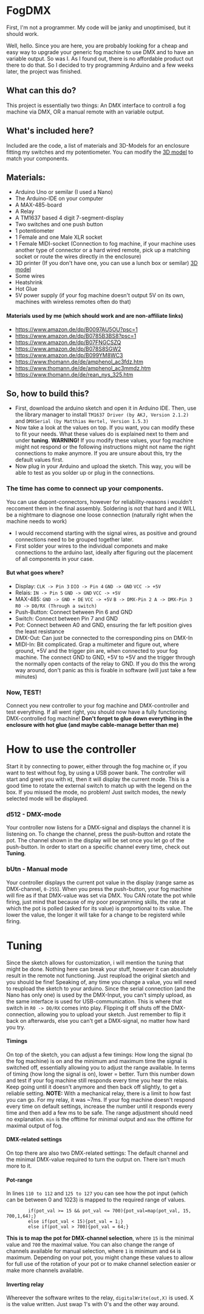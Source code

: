 # FogDMX
First, I'm not a programmer. My code will be janky and unoptimised, but it should work.

Well, hello. Since you are here, you are probably looking for a cheap and easy way to upgrade your generic fog machine to use DMX and to have an variable output. So was I. As I found out, there is no affordable product out there to do that. So I decided to try programming Arduino and a few weeks later, the project was finished.


## What can this do?
This project is essentially two things: An DMX interface to controll a fog machine via DMX, OR a manual remote with an variable output.




## What's included here?
Included are the code, a list of materials and 3D-Models for an enclosure fitting my switches and my potentiometer. You can modify the [3D model](https://www.tinkercad.com/things/fHhk7ptpsdN-fogdmx-case) to match your components.



## Materials:
- Arduino Uno or semilar (I used a Nano)
- The Arduino-IDE on your computer
- A MAX-485-board
- A Relay
- A TM1637 based 4 digit 7-segment-display
- Two switches and one push button
- 1 potentiometer
- 1 Female and one Male XLR socket
- 1 Female MIDI-socket (Connection to fog machine, if your machine uses another type of connector or a hard wired remote, pick up a matching socket or route the wires directly in the enclosure)
- 3D printer (If you don't have one, you can use a lunch box or semilar) [3D model](https://www.tinkercad.com/things/fHhk7ptpsdN-fogdmx-case)
- Some wires
- Heatshrink
- Hot Glue
- 5V power supply (if your fog machine doesn't output 5V on its own, machines with wireless remotes often do that)


#### Materials used by me (which should work and are non-affiliate links)
- https://www.amazon.de/dp/B0097AU5OU?psc=1
- https://www.amazon.de/dp/B0785B3BS8?psc=1
- https://www.amazon.de/dp/B07FNGCSZQ
- https://www.amazon.de/dp/B078S8SGW2
- https://www.amazon.de/dp/B099YM8WC3
- https://www.thomann.de/de/amphenol_ac3fdz.htm
- https://www.thomann.de/de/amphenol_ac3mmdz.htm
- https://www.thomann.de/de/rean_nys_325.htm



## So, how to build this?
- First, download the arduino sketch and open it in Arduino IDE. Then, use the library manager to install `TM1637 Driver (by AKJ, Version 2.1.2)` and `DMXSerial (by Matthias Hertel, Version 1.5.3)`
- Now take a look at the values on top. If you want, you can modify these to fit your needs. What these values do is explained next to them and under **tuning**. **WARNING!** If you modify these values, your fog machine might not respond or the following instructions might not name the right connections to make anymore. If you are unsure about this, try the default values first.
- Now plug in your Arduino and upload the sketch. This way, you will be able to test as you solder up or plug in the connections.


### The time has come to connect up your components.
You can use dupont-connectors, however for reliability-reasons i wouldn't reccoment them in the final assembly. Soldering is not that hard and it WILL be a nightmare to diagnose one loose connection (naturally right when the machine needs to work)

- I would reccomend starting with the signal wires, as positive and ground connections need to be grouped together later.
- First solder your wires to the individual componets and make connections to the arduino last, ideally after figuring out the placement of all components in your case.

#### But what goes where?
- Display: 	`CLK -> Pin 3`		`DIO -> Pin 4`		`GND -> GND`		`VCC -> +5V`
- Relais: 	`IN -> Pin 5`		`GND -> GND`		`VCC -> +5V`
- MAX-485:	`GND -> GND + DE`		  `VCC -> +5V`		`B -> DMX-Pin 2	A -> DMX-Pin 3`	  	`R0 -> D0/RX (Through a switch)`
- Push-Button:	Connect between Pin 6 and GND
- Switch:				Connect between Pin 7 and GND
- Pot:					Connect between A0 and GND, ensuring the far left position gives the least resistance
- DMX-Out: 			Can just be connected to the corresponding pins on DMX-In
- MIDI-In:			Bit complicated. Grap a multimeter and figure out, where ground, +5V and the trigger pin are, when connected to your fog machine. The connect GND to GND, +5V to +5V and the trigger through the normally open contacts of the relay to GND. If you do this the wrong way around, don't panic as this is fixable in software (will just take a few minutes)


### Now, TEST!
Connect you new controller to your fog machine and DMX-controller and test everything. If all went right, you should now have a fully functioning DMX-controlled fog machine!
**Don't forget to glue down everything in the enclosure with hot glue (and maybe cable-manage better than me)**



# How to use the controller
Start it by connecting to power, either through the fog machine or, if you want to test without fog, by using a USB power bank. The controller will start and greet you with `HI`, then it will display the current mode. This is a good time to rotate the external switch to match up with the legend on the box. If you missed the mode, no problem! Just switch modes, the newly selected mode will be displayed.
### d512 - DMX-mode
Your controller now listens for a DMX-signal and displays the channel it is listening on. To change the channel, press the push-button and rotate the pot. The channel shown in the display will be set once you let go of the push-button. In order to start on a specific channel every time, check out **Tuning**.

### bUtn - Manual mode
Your controller displays the current pot value in the display (range same as DMX-channel, `0-255`). When you press the push-button, your fog machine will fire as if that DMX-value was set via DMX. You CAN rotate the pot while firing, just mind that because of my poor programming skills, the rate at which the pot is polled (asked for its value) is proportional to its value. The lower the value, the longer it will take for a change to be registerd while firing.


# Tuning
Since the sketch allows for customization, i will mention the tuning that might be done. Nothing here can break your stuff, however it can absolutely result in the remote not functioning. Just reupload the original sketch and you should be fine! Speaking of, any time you change a value, you will need to reupload the sketch to your arduino. Since the serial connection (and the Nano has only one) is used by the DMX-Input, you can't simply upload, as the same interface is used for USB-communication. This is where that switch in `R0 -> D0/RX` comes into play. Flipping it off shuts off the DMX-connection, allowing you to upload your sketch. Just remember to flip it back on afterwards, else you can't get a DMX-signal, no matter how hard you try.


#### Timings
On top of the sketch, you can adjust a few timings: How long the signal (to the fog machine) is on and the minimum and maximum time the signal is switched off, essentially allowing you to adjust the range available.
In terms of timing (how long the signal is on), lower = better. Turn this number down and test if your fog machine still responds every time you hear the relais. Keep going until it doesn't anymore and then back off slightly, to get a reliable setting. **NOTE:** With a mechanical relay, there is a limit to how fast you can go. For my relay, it was ~7ms. 
If your fog machine doesn't respond every time on default settings, increase the number until it responds every time and then add a few ms to be safe.
The range adjustment should need no explanation. `min` is the offtime for minimal output and `max` the offtime for maximal output of fog.


#### DMX-related settings
On top there are also two DMX-related settings: The default channel and the minimal DMX-value required to turn the output on. There isn't much more to it.


#### Pot-range
In lines `110 to 112` and `125 to 127` you can see how the pot input (which can be between 0 and 1023) is mapped to the required range of values.
```
        if(pot_val >= 15 && pot_val <= 700){pot_val=map(pot_val, 15, 700,1,64);}
        else if(pot_val < 15){pot_val = 1;}
        else if(pot_val > 700){pot_val = 64;}
```
**This is to map the pot for DMX-channel selection**, where `15` is the minimal value and `700` the maximal value. You can also change the range of channels available for manual selection, where `1` is minimum and `64` is maximum. Depending on your pot, you might change these values to allow for full use of the rotation of your pot or to make channel selection easier or make more channels available.


#### Inverting relay
Whereever the software writes to the relay, `digitalWrite(out,X)` is used. X is the value written. Just swap 1's with 0's and the other way around.
